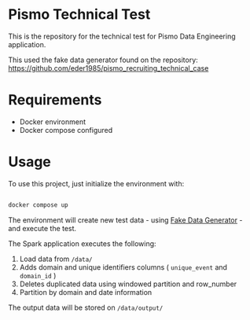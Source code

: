 # Pismo Technical Test

This is the repository for the technical test for Pismo Data Engineering application.

This used the fake data generator found on the repository: https://github.com/eder1985/pismo_recruiting_technical_case

# Requirements

* Docker environment
* Docker compose configured

# Usage

To use this project, just initialize the environment with:

```bash

docker compose up

```

The environment will create new test data - using [Fake Data Generator](./data/Local_Fake_Data_Generator.py) - and execute the test.

The Spark application executes the following:

1) Load data from `/data/`
2) Adds domain and unique identifiers columns ( `unique_event` and `domain_id` )
3) Deletes duplicated data using windowed partition and row_number
4) Partition by domain and date information

The output data will be stored on `/data/output/`
